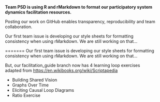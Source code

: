 **Team PSD is using R and rMarkdown to format our participatory system dynamics facilitation resources.**

Posting our work on GitHub enables transparency, reproducibility and team collaboration.

Our first team issue is developing our style sheets for formatting consistency when using rMarkdown. We are still working on that...

=======
Our first team issue is developing our style sheets for formatting consistency when using rMarkdown. 
We are still working on that...


But, our facilitation_guide branch now has 4 learning loop exercises adapted from https://en.wikibooks.org/wiki/Scriptapedia

* Building Shared Vision
* Graphs Over Time
* Eliciting Causal Loop Diagrams
* Ratio Exercise
